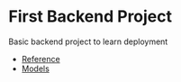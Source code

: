 # First Backend Project
Basic backend project to learn deployment
- [Reference](https://www.youtube.com/watch?v=9B4CvtzXRpc&list=PLu71SKxNbfoBGh_8p_NS-ZAh6v7HhYqHW&index=7&t=56s&ab_channel=ChaiaurCode)
- [Models](https://app.eraser.io/workspace/YtPqZ1VogxGy1jzIDkzj)